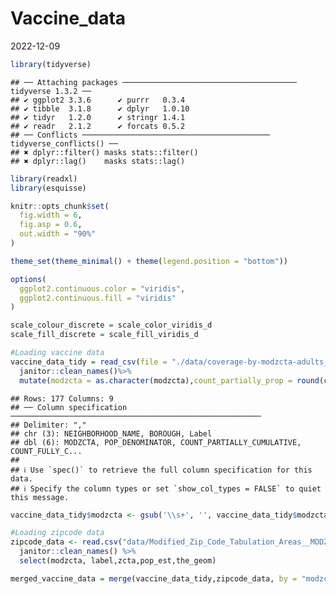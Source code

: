 Vaccine_data
================
2022-12-09

``` r
library(tidyverse)
```

    ## ── Attaching packages ─────────────────────────────────────── tidyverse 1.3.2 ──
    ## ✔ ggplot2 3.3.6      ✔ purrr   0.3.4 
    ## ✔ tibble  3.1.8      ✔ dplyr   1.0.10
    ## ✔ tidyr   1.2.0      ✔ stringr 1.4.1 
    ## ✔ readr   2.1.2      ✔ forcats 0.5.2 
    ## ── Conflicts ────────────────────────────────────────── tidyverse_conflicts() ──
    ## ✖ dplyr::filter() masks stats::filter()
    ## ✖ dplyr::lag()    masks stats::lag()

``` r
library(readxl)
library(esquisse)

knitr::opts_chunk$set(
  fig.width = 6, 
  fig.asp = 0.6,
  out.width = "90%"
)

theme_set(theme_minimal() + theme(legend.position = "bottom"))

options(
  ggplot2.continuous.color = "viridis",
  ggplot2.continuous.fill = "viridis"
)

scale_colour_discrete = scale_color_viridis_d
scale_fill_discrete = scale_fill_viridis_d
```

``` r
#Loading vaccine data 
vaccine_data_tidy = read_csv(file = "./data/coverage-by-modzcta-adults_03.09.22.csv")%>%
  janitor::clean_names()%>%
  mutate(modzcta = as.character(modzcta),count_partially_prop = round(count_partially_cumulative/pop_denominator,2), count_Fully_prop = round(count_fully_cumulative/pop_denominator,2), count_1Plus_prop = round(count_1plus_cumulative/pop_denominator,2), count_Additional_prop = round(count_additional_cumulative/pop_denominator,2))
```

    ## Rows: 177 Columns: 9
    ## ── Column specification ────────────────────────────────────────────────────────
    ## Delimiter: ","
    ## chr (3): NEIGHBORHOOD_NAME, BOROUGH, Label
    ## dbl (6): MODZCTA, POP_DENOMINATOR, COUNT_PARTIALLY_CUMULATIVE, COUNT_FULLY_C...
    ## 
    ## ℹ Use `spec()` to retrieve the full column specification for this data.
    ## ℹ Specify the column types or set `show_col_types = FALSE` to quiet this message.

``` r
vaccine_data_tidy$modzcta <- gsub('\\s+', '', vaccine_data_tidy$modzcta)

#Loading zipcode data 
zipcode_data <- read.csv("data/Modified_Zip_Code_Tabulation_Areas__MODZCTA_.csv") %>% 
  janitor::clean_names() %>% 
  select(modzcta, label,zcta,pop_est,the_geom)
```

``` r
merged_vaccine_data = merge(vaccine_data_tidy,zipcode_data, by = "modzcta", all.x = TRUE)
```
